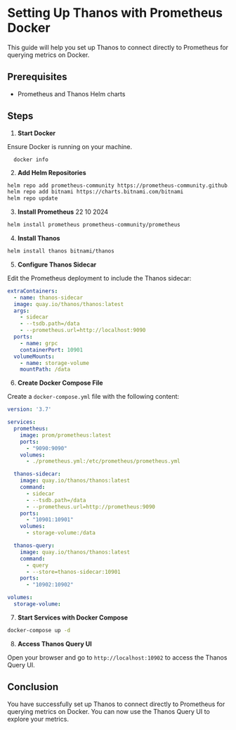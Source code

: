 # Setting Up Thanos with Prometheus Docker

This guide will help you set up Thanos to connect directly to Prometheus for querying metrics on Docker.

## Prerequisites

- Prometheus and Thanos Helm charts

## Steps

1. **Start Docker**

  Ensure Docker is running on your machine.
  
```
  docker info
```

2. **Add Helm Repositories**

  ```sh
  helm repo add prometheus-community https://prometheus-community.github.io/helm-charts
  helm repo add bitnami https://charts.bitnami.com/bitnami
  helm repo update
  ```

3. **Install Prometheus** 22 10 2024

  ```sh
  helm install prometheus prometheus-community/prometheus
  ```

4. **Install Thanos**

  ```sh
  helm install thanos bitnami/thanos
  ```

5. **Configure Thanos Sidecar**

  Edit the Prometheus deployment to include the Thanos sidecar:

  ```yaml
  extraContainers:
    - name: thanos-sidecar
    image: quay.io/thanos/thanos:latest
    args:
      - sidecar
      - --tsdb.path=/data
      - --prometheus.url=http://localhost:9090
    ports:
      - name: grpc
      containerPort: 10901
    volumeMounts:
      - name: storage-volume
      mountPath: /data
  ```

6. **Create Docker Compose File**

  Create a `docker-compose.yml` file with the following content:

  ```yaml
  version: '3.7'

  services:
    prometheus:
      image: prom/prometheus:latest
      ports:
        - "9090:9090"
      volumes:
        - ./prometheus.yml:/etc/prometheus/prometheus.yml

    thanos-sidecar:
      image: quay.io/thanos/thanos:latest
      command:
        - sidecar
        - --tsdb.path=/data
        - --prometheus.url=http://prometheus:9090
      ports:
        - "10901:10901"
      volumes:
        - storage-volume:/data

    thanos-query:
      image: quay.io/thanos/thanos:latest
      command:
        - query
        - --store=thanos-sidecar:10901
      ports:
        - "10902:10902"

  volumes:
    storage-volume:
  ```

7. **Start Services with Docker Compose**

  ```sh
  docker-compose up -d
  ```

8. **Access Thanos Query UI**

  Open your browser and go to `http://localhost:10902` to access the Thanos Query UI.

## Conclusion

You have successfully set up Thanos to connect directly to Prometheus for querying metrics on Docker. You can now use the Thanos Query UI to explore your metrics.

